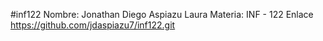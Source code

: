 #inf122
Nombre: Jonathan Diego Aspiazu Laura
Materia: INF - 122
Enlace https://github.com/jdaspiazu7/inf122.git

